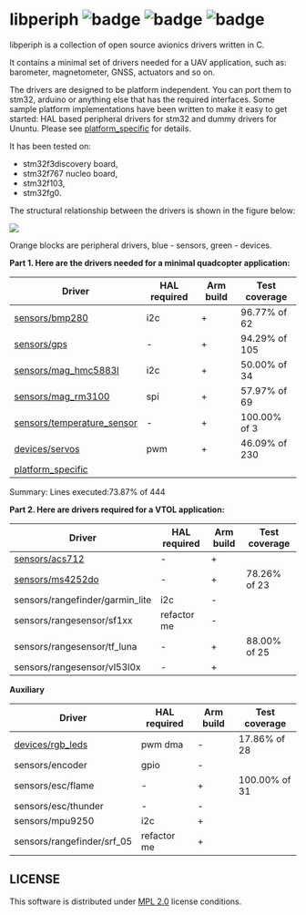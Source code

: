 # libperiph ![badge](https://github.com/PonomarevDA/libperiph/actions/workflows/arm_build.yml/badge.svg) ![badge](https://github.com/PonomarevDA/libperiph/actions/workflows/code_style.yml/badge.svg) ![badge](https://github.com/PonomarevDA/libperiph/actions/workflows/unit_tests.yml/badge.svg)

libperiph is a collection of open source avionics drivers written in C.

It contains a minimal set of drivers needed for a UAV application, such as: barometer, magnetometer, GNSS, actuators and so on.

The drivers are designed to be platform independent. You can port them to stm32, arduino or anything else that has the required interfaces. Some sample platform implementations have been written to make it easy to get started: HAL based peripheral drivers for stm32 and dummy drivers for Ununtu. Please see [platform_specific](platform_specific) for details.

It has been tested on:
- stm32f3discovery board,
- stm32f767 nucleo board,
- stm32f103,
- stm32fg0.

The structural relationship between the drivers is shown in the figure below:

![](https://github.com/PonomarevDA/libperiph/blob/docs/assets/structure.png?raw=true)

Orange blocks are peripheral drivers, blue - sensors, green - devices.

**Part 1. Here are the drivers needed for a minimal quadcopter application:**

| Driver                                                    | HAL required | Arm build | Test coverage |
| --------------------------------------------------------- | ------------ | --------- | ------------- |
| [sensors/bmp280](sensors/barometer)                       | i2c          | +         | 96.77% of 62  |
| [sensors/gps](sensors/gps)                                | -            | +         | 94.29% of 105 |
| [sensors/mag_hmc5883l](sensors/magnetometer)              | i2c          | +         | 50.00% of 34  |
| [sensors/mag_rm3100](sensors/magnetometer)                | spi          | +         | 57.97% of 69  |
| [sensors/temperature_sensor](sensors/temperature_sensor)  | -            | +         | 100.00% of 3  |
| [devices/servos](devices/servos)                          | pwm          | +         | 46.09% of 230 |
| [platform_specific](platform_specific)                    |              |

Summary: Lines executed:73.87% of 444

**Part 2. Here are drivers required for a VTOL application:**

| Driver                                    | HAL required | Arm build | Test coverage |
| ----------------------------------------- | ------------ | --------- | ------------- |
| [sensors/acs712](sensors/current_sensor)          | -            | +         |
| [sensors/ms4252do](sensors/differential_pressure) | -            | +         | 78.26% of 23 |
| sensors/rangefinder/garmin_lite           | i2c          | -         |
| sensors/rangesensor/sf1xx                 | refactor me  | -         |
| sensors/rangesensor/tf_luna               | -            | +         | 88.00% of 25 |
| sensors/rangesensor/vl53l0x               | -            | +         |

**Auxiliary**

| Driver                                    | HAL required | Arm build | Test coverage |
| ----------------------------------------- | ------------ | --------- | ------------- |
| [devices/rgb_leds](devices/rgb_leds)      | pwm dma      | -         | 17.86% of 28 |
| sensors/encoder                           | gpio         | -         |
| sensors/esc/flame                         | -            | +         | 100.00% of 31|
| sensors/esc/thunder                       | -            | -         |
| sensors/mpu9250                           | i2c          | +         |
| sensors/rangefinder/srf_05                | refactor me  | +         |

## LICENSE

This software is distributed under [MPL 2.0](license) license conditions.
